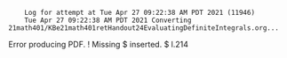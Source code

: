        Log for attempt at Tue Apr 27 09:22:38 AM PDT 2021 (11946)
        Tue Apr 27 09:22:38 AM PDT 2021 Converting 21math401/KBe21math401retHandout24EvaluatingDefiniteIntegrals.org...
Error producing PDF.
! Missing $ inserted.
<inserted text> 
                $
l.214 

